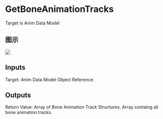 # GetBoneAnimationTracks

Target is Anim Data Model

## 图示

![]($-20221218-17534564.png)

## Inputs

Target: Anim Data Model Object Reference.  

## Outputs

Return Value: Array of Bone Animation Track Structures. Array containg all bone animation tracks.

